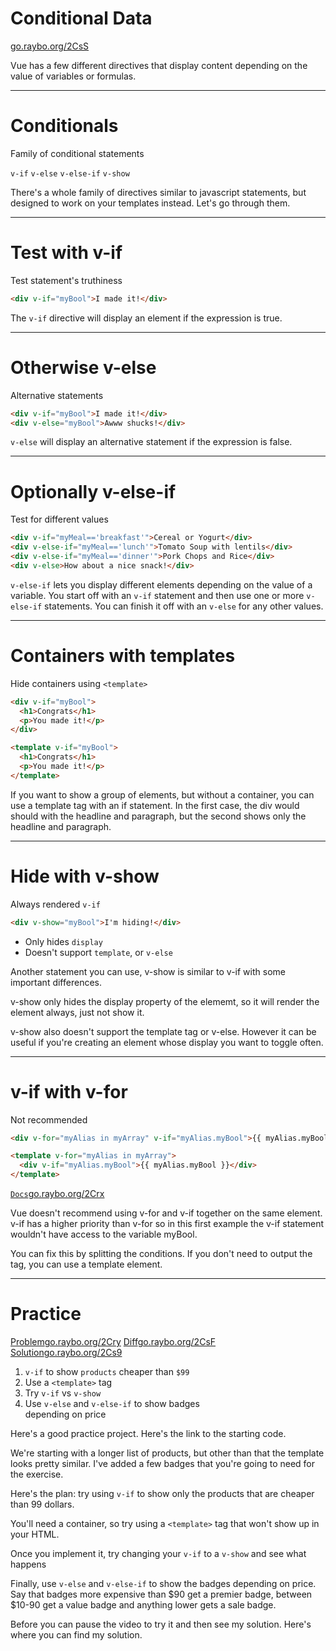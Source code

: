 <!-- .slide: data-state="layout-title" class="bg-dark"-->

# Conditional Data

<div class="slide-link"><a href="https://go.raybo.org/2CsS"><i class="fab fa-slideshare"></i> go.raybo.org/2CsS</a></div>

> >

Vue has a few different directives that display content depending on the value of variables or formulas.

---

# Conditionals

Family of conditional statements

<code class="code-primary">v-if</code> <code class="code-primary">v-else</code> <code class="code-primary">v-else-if</code> <code class="code-primary">v-show</code>

> >

There's a whole family of directives similar to javascript statements, but designed to work on your templates instead. Let's go through them.

---

# Test with **v-if**

Test statement's truthiness

```html
<div v-if="myBool">I made it!</div>
```

> >

The `v-if` directive will display an element if the expression is true.

---

# Otherwise **v-else**

Alternative statements

```html
<div v-if="myBool">I made it!</div>
<div v-else="myBool">Awww shucks!</div>
```

> >

`v-else` will display an alternative statement if the expression is false.

---

# Optionally **v-else-if**

Test for different values

```html
<div v-if="myMeal=='breakfast'">Cereal or Yogurt</div>
<div v-else-if="myMeal=='lunch'">Tomato Soup with lentils</div>
<div v-else-if="myMeal=='dinner'">Pork Chops and Rice</div>
<div v-else>How about a nice snack!</div>
```

> >

`v-else-if` lets you display different elements depending on the value of a variable. You start off with an `v-if` statement and then use one or more `v-else-if` statements. You can finish it off with an `v-else` for any other values.

---

# Containers with **template**s

Hide containers using `<template>`

```html
<div v-if="myBool">
  <h1>Congrats</h1>
  <p>You made it!</p>
</div>
```

```html
<template v-if="myBool">
  <h1>Congrats</h1>
  <p>You made it!</p>
</template>
```

> >

If you want to show a group of elements, but without a container, you can use a template tag with an if statement. In the first case, the div would should with the headline and paragraph, but the second shows only the headline and paragraph.

---

# Hide with **v-show**

Always rendered `v-if`

```html
<div v-show="myBool">I'm hiding!</div>
```

- Only hides `display`
- Doesn't support `template`, or `v-else`

> >

Another statement you can use, v-show is similar to v-if with some important differences.

v-show only hides the display property of the elememt, so it will render the element always, just not show it.

v-show also doesn't support the template tag or v-else. However it can be useful if you're creating an element whose display you want to toggle often.

---

# **v-if** with **v-for**

Not recommended

```html
<div v-for="myAlias in myArray" v-if="myAlias.myBool">{{ myAlias.myBool }}</div>
```

```html
<template v-for="myAlias in myArray">
  <div v-if="myAlias.myBool">{{ myAlias.myBool }}</div>
</template>
```

<a class="tip" href="https://go.raybo.org/2Crx" target="_blank"><code class="code-exciting">Docs</code><span>go.raybo.org/2Crx</span></a>

> >

Vue doesn't recommend using v-for and v-if together on the same element. v-if has a higher priority than v-for so in this first example the v-if statement wouldn't have access to the variable myBool.

You can fix this by splitting the conditions. If you don't need to output the tag, you can use a template element.

---

<!-- .slide: data-state="layout-title" data-transition="zoom" class="bg-dark"-->

# Practice

<div class="btn-group mt-3" role="group" aria-label="Basic example">
  <a type="button" class="animate__animated animate__backInLeft tip btn btn-lg btn-exciting text-white" href="https://go.raybo.org/2Cry" target="_blank">Problem<span>go.raybo.org/2Cry</span></a>
  <a type="button" class="animate__animated animate__zoomInDown tip btn btn-lg btn-royal text-white" href="https://go.raybo.org/2CsF" target="_blank">Diff<span>go.raybo.org/2CsF</span></a>
  <a type="button" class="animate__animated animate__backInRight animate__slow tip btn btn-lg btn-primary text-white" href="https://go.raybo.org/2Cs9" target="_blank">Solution<span>go.raybo.org/2Cs9</span></a>
</div>

1. `v-if` to show `products` cheaper than `$99`
1. Use a `<template>` tag
1. Try `v-if` vs `v-show`
1. Use `v-else` and `v-else-if` to show badges<br>depending on price

> >

Here's a good practice project. Here's the link to the starting code.

We're starting with a longer list of products, but other than that the template looks pretty similar. I've added a few badges that you're going to need for the exercise.

Here's the plan: try using `v-if` to show only the products that are cheaper than 99 dollars.

You'll need a container, so try using a `<template>` tag that won't show up in your HTML.

Once you implement it, try changing your `v-if` to a `v-show` and see what happens

Finally, use `v-else` and `v-else-if` to show the badges depending on price. Say that badges more expensive than $90 get a premier badge, between $10-90 get a value badge and anything lower gets a sale badge.

Before you can pause the video to try it and then see my solution. Here's where you can find my solution.
